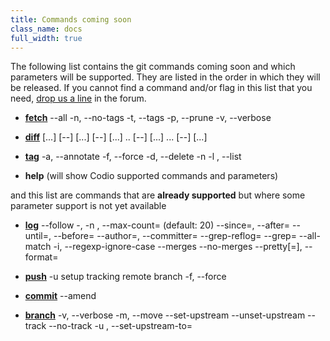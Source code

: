 ```yaml
---
title: Commands coming soon
class_name: docs
full_width: true
---
```


The following list contains the git commands coming soon and which parameters will be supported. They are listed in the order in which they will be released. If you cannot find a command and/or flag in this list that you need, [drop us a line](http://forum.codio.com) in the forum.

  - [**fetch**](http://git-scm.com/docs/git-fetch)
	--all
	-n, --no-tags
	-t, --tags
	-p, --prune
	-v, --verbose

  - [**diff**](http://git-scm.com/docs/git-diff)
	[<path>...]
	<commit> [--] [<path>...]
	<commit> <commit> [--] [<path>...]
	<commit>..<commit> [--] [<path>...]
	<commit>...<commit> [--] [<path>...]

  - [**tag**](http://git-scm.com/docs/git-tag)
	-a, --annotate
	-f, --force
	-d, --delete
	-n<num>
	-l <pattern>, --list <pattern>

  - **help** (will show Codio supported commands and parameters)

and this list are commands that are **already supported** but where some parameter support is not yet available

  - [**log**](http://git-scm.com/docs/git-log)
	--follow
	-<number>, -n <number>, --max-count=<number> (default: 20)
	--since=<date>, --after=<date>
	--until=<date>, --before=<date>
	--author=<pattern>, --committer=<pattern>
	--grep-reflog=<pattern>
	--grep=<pattern>
	--all-match
	-i, --regexp-ignore-case
	--merges
	--no-merges
	--pretty[=<format>], --format=<format>


  - [**push**](http://git-scm.com/docs/git-push)
	-u <remote> <branch> setup tracking remote branch
	-f, --force

  - [**commit**](http://git-scm.com/docs/git-commit)
  	--amend

  - [**branch**](http://git-scm.com/docs/git-branch)
	-v, --verbose
	-m, --move
	--set-upstream
	--unset-upstream
	--track
	--no-track
	-u <upstream>, --set-upstream-to=<upstream>

